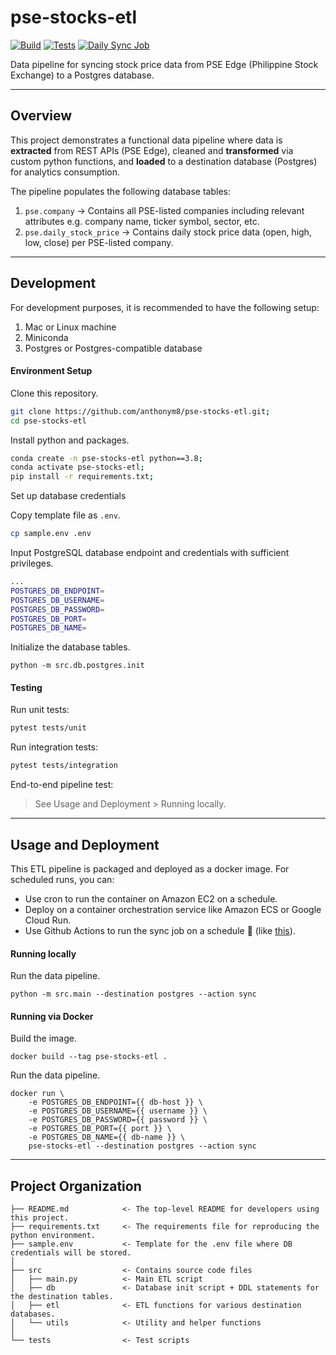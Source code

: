 pse-stocks-etl
==============

[![Build](https://github.com/anthonym8/pse-stocks-etl/actions/workflows/build.yml/badge.svg)](https://github.com/anthonym8/pse-stocks-etl/actions/workflows/build.yml)
[![Tests](https://github.com/anthonym8/pse-stocks-etl/actions/workflows/tests.yml/badge.svg)](https://github.com/anthonym8/pse-stocks-etl/actions/workflows/tests.yml)
[![Daily Sync Job](https://github.com/anthonym8/pse-stocks-etl/actions/workflows/daily-sync-job.yml/badge.svg)](https://github.com/anthonym8/pse-stocks-etl/actions/workflows/daily-sync-job.yml)

Data pipeline for syncing stock price data from PSE Edge (Philippine Stock Exchange) to a Postgres database.

---

Overview
------------------

This project demonstrates a functional data pipeline where data is **extracted** from REST APIs (PSE Edge), 
cleaned and **transformed** via custom python functions, and **loaded** to a destination database (Postgres)
for analytics consumption.

The pipeline populates the following database tables:
1. `pse.company` → Contains all PSE-listed companies including relevant attributes e.g. company name, ticker symbol, sector, etc.
1. `pse.daily_stock_price` → Contains daily stock price data (open, high, low, close) per PSE-listed company.

---

Development
--------------------

For development purposes, it is recommended to have the following setup:

1. Mac or Linux machine
1. Miniconda
1. Postgres or Postgres-compatible database

#### Environment Setup

Clone this repository.

```sh
git clone https://github.com/anthonym8/pse-stocks-etl.git;
cd pse-stocks-etl
```

Install python and packages.

```sh
conda create -n pse-stocks-etl python==3.8;
conda activate pse-stocks-etl;
pip install -r requirements.txt;
```

Set up database credentials

Copy template file as `.env`.

```sh
cp sample.env .env
```

Input PostgreSQL database endpoint and credentials with sufficient privileges.

```sh
...
POSTGRES_DB_ENDPOINT=
POSTGRES_DB_USERNAME=
POSTGRES_DB_PASSWORD=
POSTGRES_DB_PORT=
POSTGRES_DB_NAME=
```

Initialize the database tables.

```
python -m src.db.postgres.init
```

#### Testing

Run unit tests:

```sh
pytest tests/unit
```

Run integration tests:

```sh
pytest tests/integration
```

End-to-end pipeline test:

> See Usage and Deployment > Running locally.


---

Usage and Deployment
--------------------

This ETL pipeline is packaged and deployed as a docker image. For scheduled runs, you can:
- Use cron to run the container on Amazon EC2 on a schedule.
- Deploy on a container orchestration service like Amazon ECS or Google Cloud Run.
- Use Github Actions to run the sync job on a schedule 🤩 (like [this](https://github.com/anthonym8/pse-stocks-etl/actions/workflows/daily-sync-job.yml)).

#### Running locally

Run the data pipeline.

```
python -m src.main --destination postgres --action sync
```


#### Running via Docker

Build the image.
```
docker build --tag pse-stocks-etl .
```

Run the data pipeline.

```
docker run \
    -e POSTGRES_DB_ENDPOINT={{ db-host }} \
    -e POSTGRES_DB_USERNAME={{ username }} \
    -e POSTGRES_DB_PASSWORD={{ password }} \
    -e POSTGRES_DB_PORT={{ port }} \
    -e POSTGRES_DB_NAME={{ db-name }} \
    pse-stocks-etl --destination postgres --action sync
```

---


Project Organization
--------------------

```
├── README.md            <- The top-level README for developers using this project.
├── requirements.txt     <- The requirements file for reproducing the python environment.
├── sample.env           <- Template for the .env file where DB credentials will be stored.
│
├── src                  <- Contains source code files
│   ├── main.py          <- Main ETL script
│   ├── db               <- Database init script + DDL statements for the destination tables.                 
│   ├── etl              <- ETL functions for various destination databases.
│   └── utils            <- Utility and helper functions
│
└── tests                <- Test scripts          
```
